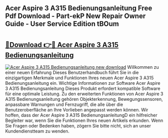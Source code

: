 ## Acer Aspire 3 A315 Bedienungsanleitung Free Pdf Download - Part-ekP New Repair Owner Guide - User Service Edition tBOum

# <h2><a href="http://df4ugz.blite.top/?on=Acer+Aspire+3+A315+Bedienungsanleitung">🔗Download 👉🔴 Acer Aspire 3 A315 Bedienungsanleitung</a></h2>

[![Acer Aspire 3 A315 Bedienungsanleitung new download](https://i.imgur.com/lujVjoI.png)](http://df4ugz.blite.top/?on=Acer+Aspire+3+A315+Bedienungsanleitung)
Willkommen zu einer neuen Erfahrung Dieses Benutzerhandbuch führt Sie in die einzigartigen Merkmale und Funktionen Ihres neuen Acer Aspire 3 A315 Bedienungsanleitung ein. Wichtige Informationen zur Software Acer Aspire 3 A315 Bedienungsanleitung Dieses Produkt erfordert kompatible Software für eine optimale Leistung. Zu den erweiterten Funktionen von Acer Aspire 3 A315 Bedienungsanleitung gehören Objekterkennung, Bewegungssensoren, anpassbare Warnungen und Fernzugriff, die alle über die Benutzeroberfläche an Ihre Vorlieben angepasst werden können. Wir hoffen, dass der Acer Aspire 3 A315 BedienungsanleitungD ein hilfreicher Begleiter war, wenn Sie die Funktionen Ihres neuen Artikels erkunden. Wenn Sie Fragen oder Bedenken haben, zögern Sie bitte nicht, sich an unser Kundendienstteam zu wenden.
